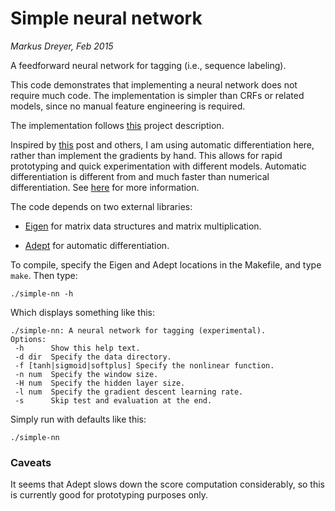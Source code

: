 # Simple neural network

*Markus Dreyer, Feb 2015*

A feedforward neural network for tagging (i.e., sequence labeling).

This code demonstrates that implementing a neural network does not
require much code. The implementation is simpler than CRFs or related
models, since no manual feature engineering is required.

The implementation follows
[this](http://nlp.stanford.edu/~socherr/pa4_ner.pdf) project
description.

Inspired by
[this](https://justindomke.wordpress.com/2009/02/17/automatic-differentiation-the-most-criminally-underused-tool-in-the-potential-machine-learning-toolbox/)
post and others, I am using automatic differentiation here, rather
than implement the gradients by hand. This allows for rapid
prototyping and quick experimentation with different models. Automatic
differentiation is different from and much faster than numerical
differentiation. See
[here](http://en.wikipedia.org/wiki/Automatic_differentiation) for
more information.

The code depends on two external libraries:

* [Eigen](http://eigen.tuxfamily.org/index.php?title=Main_Page) for
  matrix data structures and matrix multiplication.

* [Adept](http://www.met.reading.ac.uk/clouds/adept/) for automatic
  differentiation.

To compile, specify the Eigen and Adept locations in the Makefile, and type `make`. Then type:

    ./simple-nn -h

Which displays something like this:


    ./simple-nn: A neural network for tagging (experimental).
    Options:
     -h      Show this help text.
     -d dir  Specify the data directory.
     -f [tanh|sigmoid|softplus] Specify the nonlinear function.
     -n num  Specify the window size.
     -H num  Specify the hidden layer size.
     -l num  Specify the gradient descent learning rate.
     -s      Skip test and evaluation at the end.

Simply run with defaults like this:

    ./simple-nn

### Caveats

It seems that Adept slows down the score computation considerably, so
this is currently good for prototyping purposes only.
